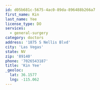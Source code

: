 ```yaml
---
id: d05b681c-5675-4ac0-89da-896488b266a7
first_name: Kin
last_name: Yee
license_type: DO
services:
  - general-surgery
category: doctors
address: '1875 S Nellis Blvd'
city: 'Las Vegas'
state: NV
zip: '89140'
phone: '7026543187'
title: 'Kin Yee'
_geoloc:
  lat: 36.1577
  lng: -115.062
---
```

